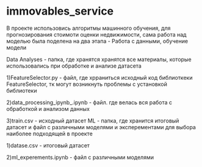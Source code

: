 # immovables_service


В проекте использовись алгоритмы машинного обучения, для прогнозирования стоимоти оценки недвижимости, сама работа над моделью была поделена на два этапа - Работа с данными, обучение модели

Data Analyses - папка, где хранятся хранятся все материалы, которые использовались при обработке и анализе датасета

1)FeatureSelector.py - файл, где хрраниться исходный код библиоткеки FeatureSelector, тк могут возникнуть проблемы с установкой библиотеки

2)data_processing_ipynb_.ipynb - файл. где велась вся работа с обработкой и анализом данных

3)train.csv - исходный датасет
ML - папка, где хранится итоговый датасет и файл с различными моделями и эксперементами для выбора наиболее подходящей в проекте

1)datase.csv - итоговый датасет

2)ml_experements.ipynb - файл с различными моделями
